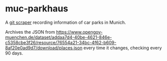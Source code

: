 # muc-parkhaus
A [git scraper](https://simonwillison.net/2020/Oct/9/git-scraping/) recording information of car parks in Munich.

Archives the JSON from https://www.opengov-muenchen.de/dataset/addaa7d4-40be-4621-846e-c5358cbe3f26/resource/76554a21-34bc-4f62-b609-8af20e0ad9d7/download/places.json every time it changes, checking every 90 days.
